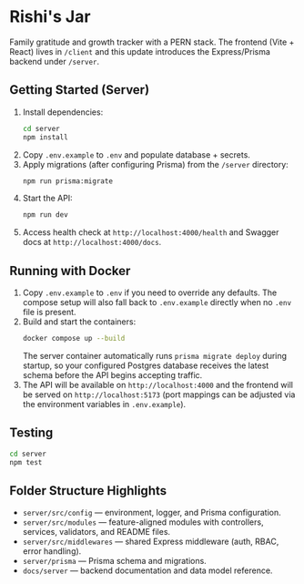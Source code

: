 # Rishi's Jar

Family gratitude and growth tracker with a PERN stack. The frontend (Vite + React) lives in `/client` and this update introduces the Express/Prisma backend under `/server`.

## Getting Started (Server)
1. Install dependencies:
   ```bash
   cd server
   npm install
   ```
2. Copy `.env.example` to `.env` and populate database + secrets.
3. Apply migrations (after configuring Prisma) from the `/server` directory:
   ```bash
   npm run prisma:migrate
   ```
4. Start the API:
   ```bash
   npm run dev
   ```
5. Access health check at `http://localhost:4000/health` and Swagger docs at `http://localhost:4000/docs`.

## Running with Docker
1. Copy `.env.example` to `.env` if you need to override any defaults. The compose setup will also fall back to `.env.example` directly when no `.env` file is present.
2. Build and start the containers:
   ```bash
   docker compose up --build
   ```
   The server container automatically runs `prisma migrate deploy` during startup, so your configured Postgres database receives the latest schema before the API begins accepting traffic.
3. The API will be available on `http://localhost:4000` and the frontend will be served on `http://localhost:5173` (port mappings can be adjusted via the environment variables in `.env.example`).

## Testing
```bash
cd server
npm test
```

## Folder Structure Highlights
- `server/src/config` — environment, logger, and Prisma configuration.
- `server/src/modules` — feature-aligned modules with controllers, services, validators, and README files.
- `server/src/middlewares` — shared Express middleware (auth, RBAC, error handling).
- `server/prisma` — Prisma schema and migrations.
- `docs/server` — backend documentation and data model reference.
